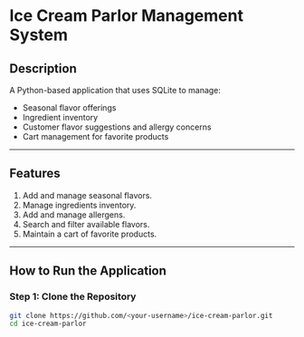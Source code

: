 # Ice Cream Parlor Management System

## Description
A Python-based application that uses SQLite to manage:
- Seasonal flavor offerings
- Ingredient inventory
- Customer flavor suggestions and allergy concerns
- Cart management for favorite products

---

## Features
1. Add and manage seasonal flavors.
2. Manage ingredients inventory.
3. Add and manage allergens.
4. Search and filter available flavors.
5. Maintain a cart of favorite products.

---

## How to Run the Application

### **Step 1: Clone the Repository**
```bash
git clone https://github.com/<your-username>/ice-cream-parlor.git
cd ice-cream-parlor
